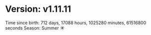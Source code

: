 # Version: v1.11.11
Time since birth: 712 days, 17088 hours, 1025280 minutes, 61516800 seconds
Season: Summer ☀️
